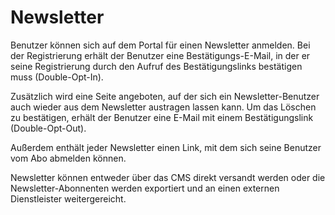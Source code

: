 # Newsletter

Benutzer können sich auf dem Portal für einen Newsletter anmelden. Bei der Registrierung erhält der Benutzer eine Bestätigungs-E-Mail, in der er seine Registrierung durch den Aufruf des Bestätigungslinks bestätigen muss \(Double-Opt-In\).

Zusätzlich wird eine Seite angeboten, auf der sich ein Newsletter-Benutzer auch wieder aus dem Newsletter austragen lassen kann. Um das Löschen zu bestätigen, erhält der Benutzer eine E-Mail mit einem Bestätigungslink \(Double-Opt-Out\).

Außerdem enthält jeder Newsletter einen Link, mit dem sich seine Benutzer vom Abo abmelden können.

Newsletter können entweder über das CMS direkt versandt werden oder die Newsletter-Abonnenten werden exportiert und an einen externen Dienstleister weitergereicht.

